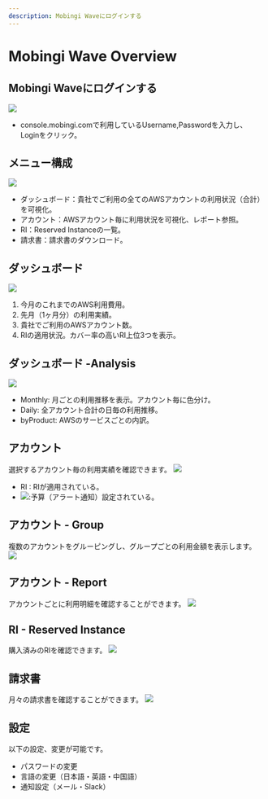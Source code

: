 ```yaml
---
description: Mobingi Waveにログインする
---
```


# Mobingi Wave Overview

## Mobingi Waveにログインする

![](../.gitbook/assets/wave01.png)

* console.mobingi.comで利用しているUsername,Passwordを入力し、Loginをクリック。

## メニュー構成
![](../.gitbook/assets/wave_menu.png)

* ダッシュボード：貴社でご利用の全てのAWSアカウントの利用状況（合計）を可視化。
* アカウント：AWSアカウント毎に利用状況を可視化、レポート参照。
* RI：Reserved Instanceの一覧。
* 請求書：請求書のダウンロード。

## ダッシュボード
![](../.gitbook/assets/wave08.png)

1. 今月のこれまでのAWS利用費用。
2. 先月（1ヶ月分）の利用実績。
3. 貴社でご利用のAWSアカウント数。
4. RIの適用状況。カバー率の高いRI上位3つを表示。

## ダッシュボード -Analysis
![](../.gitbook/assets/wave05.png)

* Monthly: 月ごとの利用推移を表示。アカウント毎に色分け。
* Daily: 全アカウント合計の日毎の利用推移。
* byProduct: AWSのサービスごとの内訳。

## アカウント

選択するアカウント毎の利用実績を確認できます。
![](../.gitbook/assets/wave_account.png)

* RI : RIが適用されている。
* ![](../.gitbook/assets/screen-shot-2018-06-11-at-13.58.08.png):予算（アラート通知）設定されている。

## アカウント - Group

複数のアカウントをグルーピングし、グループごとの利用金額を表示します。
![](../.gitbook/assets/wave_group.png)

## アカウント - Report

アカウントごとに利用明細を確認することができます。
![](../.gitbook/assets/wave_account_report.png)

## RI - Reserved Instance

購入済みのRIを確認できます。
![](../.gitbook/assets/wave_ri.png)

## 請求書

月々の請求書を確認することができます。
![](../.gitbook/assets/wave_invoice.png)

## 設定

以下の設定、変更が可能です。

* パスワードの変更
* 言語の変更（日本語・英語・中国語）
* 通知設定（メール・Slack）




